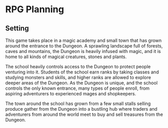 # RPG Planning

## Setting
This game takes place in a magic academy and small town that has grown around
the entrance to the Dungeon. A sprawling landscape full of forests, caves and
mountains, the Dungeon is heavily infused with magic, and it is home to all
kinds of magical creatures, stones and plants.

The school heavily controls access to the Dungeon to protect people venturing
into it. Students of the school earn ranks by taking classes and studying
monsters and skills, and higher ranks are allowed to explore deeper areas of the
Dungeon. As the Dungeon is unique, and the school controls the only known
entrance, many types of people enroll, from aspiring adventurers to experienced
mages and shopkeepers.

The town around the school has grown from a few small stalls selling produce
gather from the Dungeon into a bustling hub where traders and adventurers from
around the world meet to buy and sell treasures from the Dungeon.
